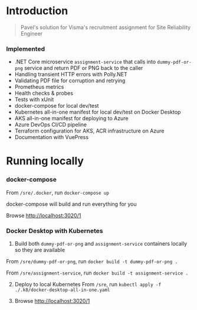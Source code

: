 ﻿# Introduction
> Pavel's solution for Visma's recruitment assignment for Site Reliability Engineer

### Implemented
- .NET Core microservice `assignment-service` that calls into `dummy-pdf-or-png` service and return PDF or PNG back to the caller
- Handling transient HTTP errors with Polly.NET
- Validating PDF file for corruption and retrying
- Prometheus metrics
- Health checks & probes
- Tests with xUnit
- docker-compose for local dev/test
- Kubernetes all-in-one manifest for local dev/test on Docker Desktop
- AKS all-in-one manifest for deploying to Azure
- Azure DevOps CI/CD pipeline
- Terraform configuration for AKS, ACR infrastructure on Azure
- Documentation with VuePress

# Running locally
### docker-compose
From `/sre/.docker`, run `docker-compose up`

docker-compose will build and run everything for you

Browse [http://localhost:3020/1](http://localhost:3020/1)
### Docker Desktop with Kubernetes

1. Build both `dummy-pdf-or-png` and `assignment-service` containers locally so they are available

From `/sre/dummy-pdf-or-png`, run `docker build -t dummy-pdf-or-png .`

From `/sre/assignment-service`, run `docker build -t assignment-service .`

2. Deploy to local Kubernetes
  From `/sre`, run `kubectl apply -f ./.k8/docker-desktop-all-in-one.yaml`

3. Browse [http://localhost:3020/1](http://localhost:3020/1)

